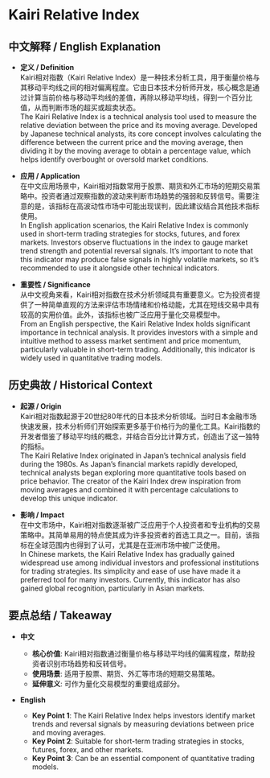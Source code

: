 # Kairi Relative Index

## 中文解释 / English Explanation

* **定义 / Definition**  
  Kairi相对指数（Kairi Relative Index）是一种技术分析工具，用于衡量价格与其移动平均线之间的相对偏离程度。它由日本技术分析师开发，核心概念是通过计算当前价格与移动平均线的差值，再除以移动平均线，得到一个百分比值，从而判断市场的超买或超卖状态。  
  The Kairi Relative Index is a technical analysis tool used to measure the relative deviation between the price and its moving average. Developed by Japanese technical analysts, its core concept involves calculating the difference between the current price and the moving average, then dividing it by the moving average to obtain a percentage value, which helps identify overbought or oversold market conditions.

* **应用 / Application**  
  在中文应用场景中，Kairi相对指数常用于股票、期货和外汇市场的短期交易策略中。投资者通过观察指数的波动来判断市场趋势的强弱和反转信号。需要注意的是，该指标在高波动性市场中可能出现误判，因此建议结合其他技术指标使用。  
  In English application scenarios, the Kairi Relative Index is commonly used in short-term trading strategies for stocks, futures, and forex markets. Investors observe fluctuations in the index to gauge market trend strength and potential reversal signals. It’s important to note that this indicator may produce false signals in highly volatile markets, so it’s recommended to use it alongside other technical indicators.

* **重要性 / Significance**  
  从中文视角来看，Kairi相对指数在技术分析领域具有重要意义。它为投资者提供了一种简单直观的方法来评估市场情绪和价格动能，尤其在短线交易中具有较高的实用价值。此外，该指标也被广泛应用于量化交易模型中。  
  From an English perspective, the Kairi Relative Index holds significant importance in technical analysis. It provides investors with a simple and intuitive method to assess market sentiment and price momentum, particularly valuable in short-term trading. Additionally, this indicator is widely used in quantitative trading models.

## 历史典故 / Historical Context

* **起源 / Origin**  
  Kairi相对指数起源于20世纪80年代的日本技术分析领域。当时日本金融市场快速发展，技术分析师们开始探索更多基于价格行为的量化工具。Kairi指数的开发者借鉴了移动平均线的概念，并结合百分比计算方式，创造出了这一独特的指标。  
  The Kairi Relative Index originated in Japan’s technical analysis field during the 1980s. As Japan’s financial markets rapidly developed, technical analysts began exploring more quantitative tools based on price behavior. The creator of the Kairi Index drew inspiration from moving averages and combined it with percentage calculations to develop this unique indicator.

* **影响 / Impact**  
  在中文市场中，Kairi相对指数逐渐被广泛应用于个人投资者和专业机构的交易策略中。其简单易用的特点使其成为许多投资者的首选工具之一。目前，该指标在全球范围内也得到了认可，尤其是在亚洲市场中被广泛使用。  
  In Chinese markets, the Kairi Relative Index has gradually gained widespread use among individual investors and professional institutions for trading strategies. Its simplicity and ease of use have made it a preferred tool for many investors. Currently, this indicator has also gained global recognition, particularly in Asian markets.

## 要点总结 / Takeaway

* **中文**  
  - **核心价值**: Kairi相对指数通过衡量价格与移动平均线的偏离程度，帮助投资者识别市场趋势和反转信号。  
  - **使用场景**: 适用于股票、期货、外汇等市场的短期交易策略。  
  - **延伸意义**: 可作为量化交易模型的重要组成部分。

* **English**  
  - **Key Point 1**: The Kairi Relative Index helps investors identify market trends and reversal signals by measuring deviations between price and moving averages.  
  - **Key Point 2**: Suitable for short-term trading strategies in stocks, futures, forex, and other markets.  
  - **Key Point 3**: Can be an essential component of quantitative trading models.